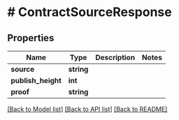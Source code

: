 # # ContractSourceResponse

## Properties

Name | Type | Description | Notes
------------ | ------------- | ------------- | -------------
**source** | **string** |  |
**publish_height** | **int** |  |
**proof** | **string** |  |

[[Back to Model list]](../../README.md#models) [[Back to API list]](../../README.md#endpoints) [[Back to README]](../../README.md)
